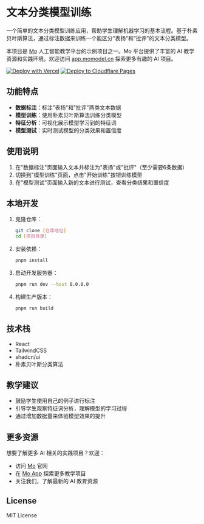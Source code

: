 # 文本分类模型训练

一个简单的文本分类模型训练应用，帮助学生理解机器学习的基本流程。基于朴素贝叶斯算法，通过标注数据来训练一个能区分"表扬"和"批评"的文本分类模型。

本项目是 [Mo](https://momodel.cn) 人工智能教学平台的示例项目之一。Mo 平台提供了丰富的 AI 教学资源和实践环境，欢迎访问 [app.momodel.cn](https://app.momodel.cn) 探索更多有趣的 AI 项目。

[![Deploy with Vercel](https://vercel.com/button)](https://vercel.com/new/clone?repository-url=https%3A%2F%2Fgithub.com%2Frisonsimon%2Fclaude-artifacts-react)
[![Deploy to Cloudflare Pages](https://deploy.workers.cloudflare.com/button)](https://deploy.workers.cloudflare.com/?url=https://github.com/risonsimon/claude-artifacts-react)

## 功能特点

- **数据标注**：标注"表扬"和"批评"两类文本数据
- **模型训练**：使用朴素贝叶斯算法训练分类模型
- **特征分析**：可视化展示模型学习到的特征词
- **模型测试**：实时测试模型的分类效果和置信度

## 使用说明

1. 在"数据标注"页面输入文本并标注为"表扬"或"批评"（至少需要6条数据）
2. 切换到"模型训练"页面，点击"开始训练"按钮训练模型
3. 在"模型测试"页面输入新的文本进行测试，查看分类结果和置信度

## 本地开发

1. 克隆仓库：
   ```bash
   git clone [仓库地址]
   cd [项目目录]
   ```

2. 安装依赖：
   ```bash
   pnpm install
   ```

3. 启动开发服务器：
   ```bash
   pnpm run dev --host 0.0.0.0
   ```

4. 构建生产版本：
   ```bash
   pnpm run build
   ```

## 技术栈

- React
- TailwindCSS
- shadcn/ui
- 朴素贝叶斯分类算法

## 教学建议

- 鼓励学生使用自己的例子进行标注
- 引导学生观察特征词分析，理解模型的学习过程
- 通过增加数据量来体验模型效果的提升

## 更多资源

想要了解更多 AI 相关的实践项目？欢迎：

- 访问 [Mo](https://momodel.cn) 官网
- 在 [Mo App](https://app.momodel.cn) 探索更多教学项目
- 关注我们，了解最新的 AI 教育资源

## License

MIT License
